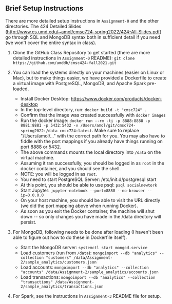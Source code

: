 ## Brief Setup Instructions 

There are more detailed setup instructions in `Assignment-0` and the other directories. The 424 Detailed Slides (http://www.cs.umd.edu/~amol/cmsc724-spring2022/424-All-Slides.pdf) go through SQL and MongoDB syntax both in sufficient detail if you need (we won't cover the entire syntax in class).

1. Clone the GitHub Class Repository to get started (there are more detailed instructions in `Assignment-0` README):
`git clone https://github.com/umddb/cmsc424-fall2021.git`

1. You can load the systems directly on your machines (easier on Linux or Mac), but to make things easier, we have provided a Dockerfile to create a virtual image with
PostgreSQL, MongoDB, and Apache Spark pre-loaded.
    - Install Docker Desktop: https://www.docker.com/products/docker-desktop
    - In the top-level directory, run: `docker build -t "cmsc724" .`
    - Confirm that the image was created successfully with `docker images`
    - Run the docker image: `docker run --rm -ti -p 8888:8888 -p 8881:8881 -p 5432:5432 -v /Users/amol/git/cmsc724-spring2022:/data cmsc724:latest`. Make sure to replace "/Users/amol/..." with the correct path for you. You may also have to fiddle with the port mappings if you already have things running on port 8888 or 5432.
    - The above commands mounts the local directory into `/data` on the virtual machine.
    - Assuming it ran successfully, you should be logged in as `root` in the docker container, and you should see the shell.
    - NOTE: you will be logged in as `root`.
    - You need to start PostgreSQL Server: /etc/init.d/postgresql start
    - At this point, you should be able to use psql: `psql socialnewtork`
    - Start Jupyter: `jupyter-notebook --port=8888 --no-browser --ip=0.0.0.0`
    - On your host machine, you should be able to visit the URL directly (we did the port mapping above when running Docker).
    - As soon as you exit the Docker container, the machine will shut down -- so only changes you have made in the /data directory will persist.

1. For MongoDB, following needs to be done after loading (I haven't been able to figure out how to do these in Dockerfile itself).
    - Start the MongoDB server: `systemctl start mongod.service`
    - Load customers (run from `/data`): `mongoimport --db "analytics" --collection "customers" /data/Assignment-2/sample_analytics/customers.json`
    - Load accounts: `mongoimport --db "analytics" --collection "accounts" /data/Assignment-2/sample_analytics/accounts.json`
    - Load transactions: `mongoimport --db "analytics" --collection "transactions" /data/Assignment-2/sample_analytics/transactions.json`

1. For Spark, see the instructions in `Assignment-3` README file for setup.
